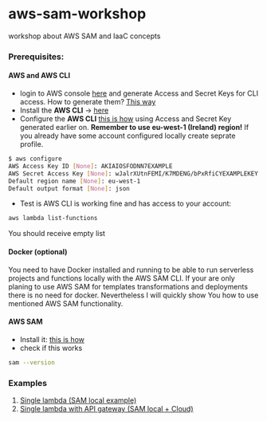 # aws-sam-workshop
workshop about AWS SAM and IaaC concepts

### Prerequisites:

#### AWS and AWS CLI
* login to AWS console [here](https://console.aws.amazon.com/console/home) and generate Access and Secret Keys for CLI access. How to generate them? [This way](https://docs.aws.amazon.com/cli/latest/userguide/cli-chap-configure.html)
* Install the **AWS CLI** -> [here](https://docs.aws.amazon.com/cli/latest/userguide/cli-chap-install.html)
* Configure the **AWS CLI** [this is how](https://docs.aws.amazon.com/cli/latest/userguide/cli-chap-configure.html) using Access and Secret Key generated earlier on. **Remember to use eu-west-1 (Ireland) region!** If you already have some account configured locally create seprate profile.
```bash
$ aws configure
AWS Access Key ID [None]: AKIAIOSFODNN7EXAMPLE
AWS Secret Access Key [None]: wJalrXUtnFEMI/K7MDENG/bPxRfiCYEXAMPLEKEY
Default region name [None]: eu-west-1
Default output format [None]: json
```
* Test is AWS CLI is working fine and has access to your account:
```bash
aws lambda list-functions
```
You should receive empty list

#### Docker (optional)
You need to have Docker installed and running to be able to run serverless projects and functions locally with the AWS SAM CLI.
If your are only planing to use AWS SAM for templates transformations and deployments there is no need for docker. Nevertheless I will quickly show You how to use mentioned AWS SAM functionality.

#### AWS SAM
* Install it: [this is how](https://docs.aws.amazon.com/serverless-application-model/latest/developerguide/serverless-sam-cli-install-linux.html)
* check if this works 
```bash
sam --version
```

### Examples
1. [Single lambda (SAM local example)](https://github.com/lukpep/aws-sam-workshop/tree/master/Example_1)
2. [Single lambda with API gateway (SAM local + Cloud)](https://github.com/lukpep/aws-sam-workshop/tree/master/Example_2)